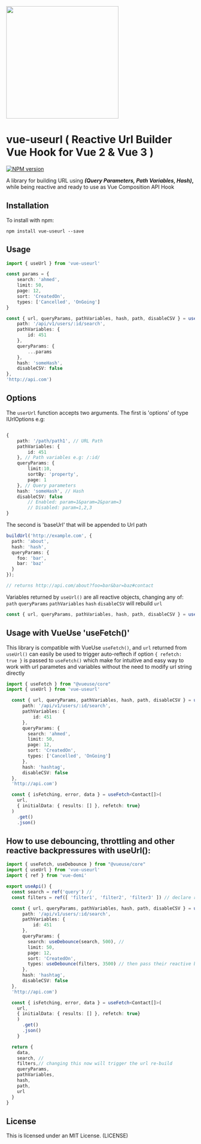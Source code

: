 <img src="https://raw.githubusercontent.com/rainxh11/vue-useurl/master/assets/logo.svg" width="300">

# vue-useurl ( Reactive Url Builder Vue Hook for Vue 2 & Vue 3 )
[![NPM version](https://img.shields.io/npm/v/vue-useurl.svg)](https://www.npmjs.com/package/vue-useurl)

A library for building URL using ***(Query Parameters, Path Variables, Hash)*,** while being reactive and ready to use as Vue Composition API Hook

## Installation

To install with npm:

```
npm install vue-useurl --save
```

## Usage

```ts
import { useUrl } from 'vue-useurl'

const params = {
    search: 'ahmed',
    limit: 50,
    page: 12,
    sort: 'CreatedOn',
    types: ['Cancelled', 'OnGoing']
}

const { url, queryParams, pathVariables, hash, path, disableCSV } = useUrl({ 
    path: '/api/v1/users/:id/search',
    pathVariables: {
        id: 451
    },
    queryParams: {
        ...params
    },
    hash: 'someHash',
    disableCSV: false
}, 
'http://api.com')
```

## Options

The `userUrl` function accepts two arguments. The first is 'options' of type IUrlOptions e.g:
```ts

{
	path: '/path/path1', // URL Path
    pathVariables: { 
        id: 451
    }, // Path variables e.g: /:id/
    queryParams: {
        limit:10,
		sortBy: 'property',
		page: 1
    }, // Query parameters
    hash: 'someHash', // Hash
    disableCSV: false 
		// Enabled: param=1&param=2&param=3
		// Disabled: param=1,2,3
}
```

The second is 'baseUrl' that will be appended to Url path

```ts
buildUrl('http://example.com', {
  path: 'about',
  hash: 'hash',
  queryParams: {
    foo: 'bar',
    bar: 'baz'
  }
});

// returns http://api.com/about?foo=bar&bar=baz#contact
```

Variables returned by `useUrl()` are all reactive objects, changing any of: `path` `queryParams` `pathVariables` `hash` `disableCSV` will rebuild `url`

```ts
const { url, queryParams, pathVariables, hash, path, disableCSV } = useUrl(/*..*/)
```

## Usage with VueUse 'useFetch()'

This library is compatible with VueUse `useFetch()`, and `url` returned from `useUrl()` can easily be used to trigger auto-reftech if option `{ refetch: true }` is passed to `useFetch()` which make for intuitive and easy way to work with url parametes and variables without the need to modify url string directly
```ts
import { useFetch } from "@vueuse/core"
import { useUrl } from 'vue-useurl'

  const { url, queryParams, pathVariables, hash, path, disableCSV } = useUrl({ 
      path: '/api/v1/users/:id/search',
      pathVariables: {
          id: 451
      },
      queryParams: {
        search: 'ahmed',
        limit: 50,
        page: 12,
        sort: 'CreatedOn',
        types: ['Cancelled', 'OnGoing']
      },
      hash: 'hashtag',
      disableCSV: false
  }, 
  'http://api.com')

  const { isFetching, error, data } = useFetch<Contact[]>(
    url,
    { initialData: { results: [] }, refetch: true}
  )
    .get()
    .json()
```

## How to use debouncing, throttling and other reactive backpressures with useUrl():

```ts
import { useFetch, useDebounce } from "@vueuse/core"
import { useUrl } from 'vue-useurl'
import { ref } from 'vue-demi'

export useApi() {
  const search = ref('query') //
  const filters = ref([ 'filter1', 'filter2', 'filter3' ]) // declare reactive varibales 

  const { url, queryParams, pathVariables, hash, path, disableCSV } = useUrl({ 
      path: '/api/v1/users/:id/search',
      pathVariables: {
          id: 451
      },
      queryParams: {
        search: useDebounce(search, 500), // 
        limit: 50,
        page: 12,
        sort: 'CreatedOn',
        types: useDebounce(filters, 3500) // then pass their reactive backpressure objects instead
      },
      hash: 'hashtag',
      disableCSV: false
  }, 
  'http://api.com')

  const { isFetching, error, data } = useFetch<Contact[]>(
    url,
    { initialData: { results: [] }, refetch: true}
    )
      .get()
      .json()
    }

  return {
    data,
    search, //
    filters,// changing this now will trigger the url re-build
    queryParams,
    pathVariables,
    hash,
    path, 
    url
  }
}

```


## License

This is licensed under an MIT License. (LICENSE)
